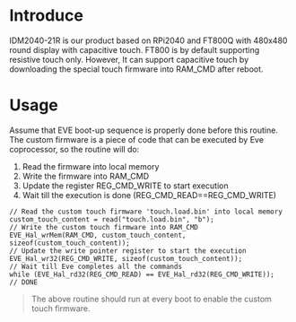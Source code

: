 # Introduce

IDM2040-21R is our product based on RPi2040 and FT800Q with 480x480 round display with capacitive touch.
FT800 is by default supporting resistive touch only. However, It can support capacitive touch by downloading the special touch firmware into RAM_CMD after reboot.

# Usage

Assume that EVE boot-up sequence is properly done before this routine.
The custom firmware is a piece of code that can be executed by Eve coprocessor,
so the routine will do:
1. Read the firmware into local memory
2. Write the firmware into RAM_CMD
3. Update the register REG_CMD_WRITE to start execution
4. Wait till the execution is done (REG_CMD_READ==REG_CMD_WRITE)

```
// Read the custom touch firmware 'touch.load.bin' into local memory
custom_touch_content = read("touch.load.bin", "b");
// Write the custom touch firmware into RAM_CMD
EVE_Hal_wrMem(RAM_CMD, custom_touch_content, sizeof(custom_touch_content));
// Update the write pointer register to start the execution
EVE_Hal_wr32(REG_CMD_WRITE, sizeof(custom_touch_content));
// Wait till Eve completes all the commands
while (EVE_Hal_rd32(REG_CMD_READ) == EVE_Hal_rd32(REG_CMD_WRITE));
// DONE
```
> The above routine should run at every boot to enable the custom touch firmware.